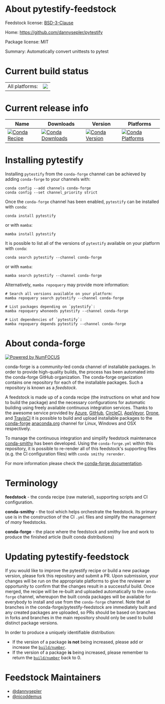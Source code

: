 About pytestify-feedstock
=========================

Feedstock license: [BSD-3-Clause](https://github.com/conda-forge/pytestify-feedstock/blob/main/LICENSE.txt)

Home: https://github.com/dannysepler/pytestify

Package license: MIT

Summary: Automatically convert unittests to pytest

Current build status
====================


<table><tr><td>All platforms:</td>
    <td>
      <a href="https://dev.azure.com/conda-forge/feedstock-builds/_build/latest?definitionId=14889&branchName=main">
        <img src="https://dev.azure.com/conda-forge/feedstock-builds/_apis/build/status/pytestify-feedstock?branchName=main">
      </a>
    </td>
  </tr>
</table>

Current release info
====================

| Name | Downloads | Version | Platforms |
| --- | --- | --- | --- |
| [![Conda Recipe](https://img.shields.io/badge/recipe-pytestify-green.svg)](https://anaconda.org/conda-forge/pytestify) | [![Conda Downloads](https://img.shields.io/conda/dn/conda-forge/pytestify.svg)](https://anaconda.org/conda-forge/pytestify) | [![Conda Version](https://img.shields.io/conda/vn/conda-forge/pytestify.svg)](https://anaconda.org/conda-forge/pytestify) | [![Conda Platforms](https://img.shields.io/conda/pn/conda-forge/pytestify.svg)](https://anaconda.org/conda-forge/pytestify) |

Installing pytestify
====================

Installing `pytestify` from the `conda-forge` channel can be achieved by adding `conda-forge` to your channels with:

```
conda config --add channels conda-forge
conda config --set channel_priority strict
```

Once the `conda-forge` channel has been enabled, `pytestify` can be installed with `conda`:

```
conda install pytestify
```

or with `mamba`:

```
mamba install pytestify
```

It is possible to list all of the versions of `pytestify` available on your platform with `conda`:

```
conda search pytestify --channel conda-forge
```

or with `mamba`:

```
mamba search pytestify --channel conda-forge
```

Alternatively, `mamba repoquery` may provide more information:

```
# Search all versions available on your platform:
mamba repoquery search pytestify --channel conda-forge

# List packages depending on `pytestify`:
mamba repoquery whoneeds pytestify --channel conda-forge

# List dependencies of `pytestify`:
mamba repoquery depends pytestify --channel conda-forge
```


About conda-forge
=================

[![Powered by
NumFOCUS](https://img.shields.io/badge/powered%20by-NumFOCUS-orange.svg?style=flat&colorA=E1523D&colorB=007D8A)](https://numfocus.org)

conda-forge is a community-led conda channel of installable packages.
In order to provide high-quality builds, the process has been automated into the
conda-forge GitHub organization. The conda-forge organization contains one repository
for each of the installable packages. Such a repository is known as a *feedstock*.

A feedstock is made up of a conda recipe (the instructions on what and how to build
the package) and the necessary configurations for automatic building using freely
available continuous integration services. Thanks to the awesome service provided by
[Azure](https://azure.microsoft.com/en-us/services/devops/), [GitHub](https://github.com/),
[CircleCI](https://circleci.com/), [AppVeyor](https://www.appveyor.com/),
[Drone](https://cloud.drone.io/welcome), and [TravisCI](https://travis-ci.com/)
it is possible to build and upload installable packages to the
[conda-forge](https://anaconda.org/conda-forge) [anaconda.org](https://anaconda.org/)
channel for Linux, Windows and OSX respectively.

To manage the continuous integration and simplify feedstock maintenance
[conda-smithy](https://github.com/conda-forge/conda-smithy) has been developed.
Using the ``conda-forge.yml`` within this repository, it is possible to re-render all of
this feedstock's supporting files (e.g. the CI configuration files) with ``conda smithy rerender``.

For more information please check the [conda-forge documentation](https://conda-forge.org/docs/).

Terminology
===========

**feedstock** - the conda recipe (raw material), supporting scripts and CI configuration.

**conda-smithy** - the tool which helps orchestrate the feedstock.
                   Its primary use is in the construction of the CI ``.yml`` files
                   and simplify the management of *many* feedstocks.

**conda-forge** - the place where the feedstock and smithy live and work to
                  produce the finished article (built conda distributions)


Updating pytestify-feedstock
============================

If you would like to improve the pytestify recipe or build a new
package version, please fork this repository and submit a PR. Upon submission,
your changes will be run on the appropriate platforms to give the reviewer an
opportunity to confirm that the changes result in a successful build. Once
merged, the recipe will be re-built and uploaded automatically to the
`conda-forge` channel, whereupon the built conda packages will be available for
everybody to install and use from the `conda-forge` channel.
Note that all branches in the conda-forge/pytestify-feedstock are
immediately built and any created packages are uploaded, so PRs should be based
on branches in forks and branches in the main repository should only be used to
build distinct package versions.

In order to produce a uniquely identifiable distribution:
 * If the version of a package **is not** being increased, please add or increase
   the [``build/number``](https://docs.conda.io/projects/conda-build/en/latest/resources/define-metadata.html#build-number-and-string).
 * If the version of a package **is** being increased, please remember to return
   the [``build/number``](https://docs.conda.io/projects/conda-build/en/latest/resources/define-metadata.html#build-number-and-string)
   back to 0.

Feedstock Maintainers
=====================

* [@dannysepler](https://github.com/dannysepler/)
* [@nicoddemus](https://github.com/nicoddemus/)

